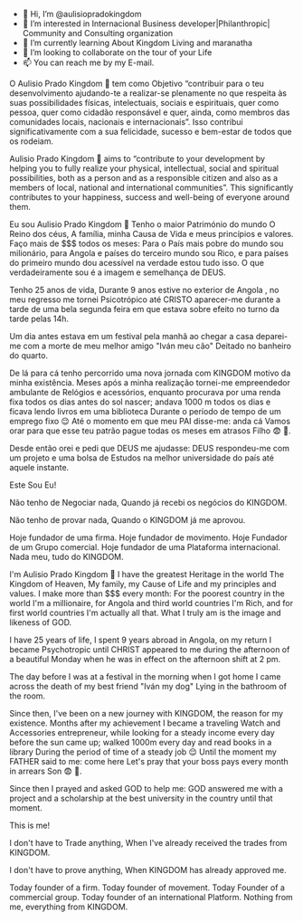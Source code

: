 - 👋 Hi, I’m @aulisiopradokingdom
- 👀 I’m interested in Internacional Business developer|Philanthropic| Community and Consulting organization
- 🌱 I’m currently learning About Kingdom Living and maranatha
- 🎯 I’m looking to collaborate on the tour of your Life
- 📫 You can reach me by my E-mail.

O Aulisio Prado Kingdom 🌱 tem como Objetivo “contribuir para o teu desenvolvimento ajudando-te a realizar-se plenamente no que respeita às suas possibilidades físicas, intelectuais, sociais e espirituais, quer como pessoa, quer como cidadão responsável e quer, ainda, como membros das comunidades locais, nacionais e internacionais”. Isso contribui significativamente com a sua 
felicidade, sucesso e bem-estar de todos que os rodeiam.

Aulisio Prado Kingdom 🌱 aims to “contribute to your development by helping you to fully realize your physical, intellectual, social and spiritual possibilities, both as a person and as a responsible citizen and also as a members of local, national and international communities”. This significantly contributes to your
happiness, success and well-being of everyone around them.

Eu sou Aulisio Prado Kingdom 🌱
Tenho o maior Património do mundo O Reino dos céus, A família, minha Causa de Vida e meus princípios e valores.
Faço mais de $$$ todos os meses: Para o País mais pobre do mundo sou milionário, para Angola e países do terceiro mundo sou Rico, e para países do primeiro mundo dou acessível na verdade estou tudo isso.
O que verdadeiramente sou é a imagem e semelhança de DEUS.

Tenho 25 anos de vida, Durante 9 anos estive no exterior de Angola , no meu regresso me tornei Psicotrópico até CRISTO aparecer-me durante a tarde de uma bela segunda feira em que estava sobre efeito no turno da tarde pelas 14h.

Um dia antes estava em um festival pela manhã ao chegar a casa deparei-me com a morte de meu melhor amigo "Iván meu cão" Deitado no banheiro do quarto.

De lá para cá tenho percorrido uma nova jornada com KINGDOM motivo da minha existência. Meses após a minha realização tornei-me empreendedor ambulante de Relógios e acessórios, enquanto procurava por uma renda fixa todos os dias antes do sol nascer; andava 1000 m todos os dias e ficava lendo livros em uma biblioteca Durante o período de tempo de um emprego fixo 😌 Até o momento em que meu PAI disse-me: anda cá Vamos orar para que esse teu patrão pague todas os meses em atrasos Filho  😨  🤨.

Desde então orei e pedi que DEUS me ajudasse: DEUS respondeu-me com um projeto e uma bolsa de Estudos na melhor universidade do país até aquele instante.

Este Sou Eu! 


Não tenho de Negociar nada, Quando já recebi os negócios do KINGDOM.

Não tenho de provar nada, Quando o KINGDOM já me aprovou.

Hoje fundador de uma firma.
Hoje fundador de movimento.
Hoje Fundador de um Grupo comercial.
Hoje fundador de uma Plataforma internacional. Nada meu, tudo do KINGDOM.

I'm Aulisio Prado Kingdom 🌱
I have the greatest Heritage in the world The Kingdom of Heaven, My family, my Cause of Life and my principles and values.
I make more than $$$ every month: For the poorest country in the world I'm a millionaire, for Angola and third world countries I'm Rich, and for first world countries I'm actually all that.
What I truly am is the image and likeness of GOD.

I have 25 years of life, I spent 9 years abroad in Angola, on my return I became Psychotropic until CHRIST appeared to me during the afternoon of a beautiful Monday when he was in effect on the afternoon shift at 2 pm.

The day before I was at a festival in the morning when I got home I came across the death of my best friend "Iván my dog" Lying in the bathroom of the room.

Since then, I've been on a new journey with KINGDOM, the reason for my existence. Months after my achievement I became a traveling Watch and Accessories entrepreneur, while looking for a steady income every day before the sun came up; walked 1000m every day and read books in a library During the period of time of a steady job 😌 Until the moment my FATHER said to me: come here Let's pray that your boss pays every month in arrears Son 😨 🤨.

Since then I prayed and asked GOD to help me: GOD answered me with a project and a scholarship at the best university in the country until that moment.

This is me!

I don't have to Trade anything, When I've already received the trades from KINGDOM.

I don't have to prove anything, When KINGDOM has already approved me.

Today founder of a firm.
Today founder of movement.
Today Founder of a commercial group.
Today founder of an international Platform. Nothing from me, everything from KINGDOM.
